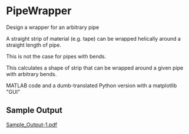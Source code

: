 # PipeWrapper
Design a wrapper for an arbitrary pipe

A straight strip of material (e.g. tape) can be wrapped helically around a straight length of pipe.

This is not the case for pipes with bends.

This calculates a shape of strip that can be wrapped around a given pipe with arbitrary bends.

MATLAB code and a dumb-translated Python version with a matplotlib "GUI"

## Sample Output

[Sample_Output-1.pdf](https://github.com/RandomVertebrate/PipeWrapper/files/12144361/Sample_Output-1.pdf)
